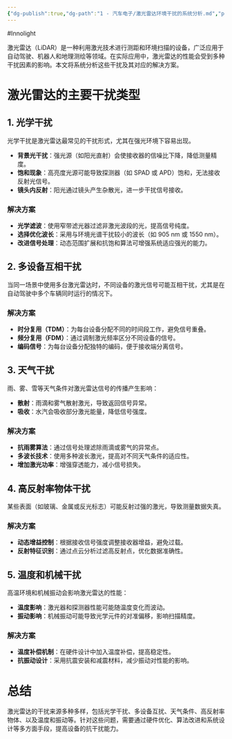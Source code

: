 ```yaml
---
{"dg-publish":true,"dg-path":"1 - 汽车电子/激光雷达环境干扰的系统分析.md","permalink":"/1 - 汽车电子/激光雷达环境干扰的系统分析/","created":"2025-04-17T10:18:09.241+08:00","updated":"2025-04-17T10:23:40.187+08:00"}
---
```


#Innolight

激光雷达（LiDAR）是一种利用激光技术进行测距和环境扫描的设备，广泛应用于自动驾驶、机器人和地理测绘等领域。在实际应用中，激光雷达的性能会受到多种干扰因素的影响。本文将系统分析这些干扰及其对应的解决方案。

# 激光雷达的主要干扰类型

## 1. 光学干扰

光学干扰是激光雷达最常见的干扰形式，尤其在强光环境下容易出现。

- **背景光干扰**：强光源（如阳光直射）会使接收器的信噪比下降，降低测量精度。
- **饱和现象**：高亮度光源可能导致探测器（如 SPAD 或 APD）饱和，无法接收反射光信号。
- **镜头内反射**：阳光通过镜头产生杂散光，进一步干扰信号接收。

### 解决方案

- **光学滤波**：使用窄带滤光器过滤非激光波段的光，提高信号纯度。
- **选择优化波长**：采用与环境光谱干扰较小的波长（如 905 nm 或 1550 nm）。
- **改进信号处理**：动态范围扩展和抗饱和算法可增强系统适应强光的能力。

## 2. 多设备互相干扰

当同一场景中使用多台激光雷达时，不同设备的激光信号可能互相干扰，尤其是在自动驾驶中多个车辆同时运行的情况下。

### 解决方案

- **时分复用（TDM）**：为每台设备分配不同的时间段工作，避免信号重叠。
- **频分复用（FDM）**：通过调制激光频率区分不同设备的信号。
- **编码信号**：为每台设备分配独特的编码，便于接收端分离信号。

## 3. 天气干扰

雨、雾、雪等天气条件对激光雷达信号的传播产生影响：

- **散射**：雨滴和雾气散射激光，导致返回信号异常。
- **吸收**：水汽会吸收部分激光能量，降低信号强度。

### 解决方案

- **抗雨雾算法**：通过信号处理滤除雨滴或雾气的异常点。
- **多波长技术**：使用多种波长激光，提高对不同天气条件的适应性。
- **增加激光功率**：增强穿透能力，减小信号损失。

## 4. 高反射率物体干扰

某些表面（如玻璃、金属或反光标志）可能反射过强的激光，导致测量数据失真。

### 解决方案

- **动态增益控制**：根据接收信号强度调整接收器增益，避免过载。
- **反射特征识别**：通过点云分析过滤高反射点，优化数据准确性。

## 5. 温度和机械干扰

高温环境和机械振动会影响激光雷达的性能：

- **温度影响**：激光器和探测器性能可能随温度变化而波动。
- **振动影响**：机械振动可能导致光学元件的对准偏移，影响扫描精度。

### 解决方案

- **温度补偿机制**：在硬件设计中加入温度补偿，提高稳定性。
- **抗振动设计**：采用抗震安装和减震材料，减少振动对性能的影响。

# 总结

激光雷达的干扰来源多种多样，包括光学干扰、多设备互扰、天气条件、高反射率物体、以及温度和振动等。针对这些问题，需要通过硬件优化、算法改进和系统设计等多方面手段，提高设备的抗干扰能力。